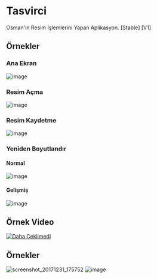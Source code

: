 # Tasvirci
Osman'ın Resim İşlemlerini Yapan Aplikasyon. [Stable] [V1]

## Örnekler
### Ana Ekran
![image](https://user-images.githubusercontent.com/25110697/34462348-2d3a815a-ee53-11e7-9411-ab7cb9bcbfe9.png)
### Resim Açma
![image](https://user-images.githubusercontent.com/25110697/34462352-49564158-ee53-11e7-838b-52aa74e7d487.png)
### Resim Kaydetme
![image](https://user-images.githubusercontent.com/25110697/34462358-5af3e064-ee53-11e7-9785-8bc6dd77fbef.png)
### Yeniden Boyutlandır
#### Normal
![image](https://user-images.githubusercontent.com/25110697/34462386-cefa718a-ee53-11e7-80eb-2c7e95e7a783.png)
#### Gelişmiş
![image](https://user-images.githubusercontent.com/25110697/34462395-f6a8355a-ee53-11e7-8df5-7d8cde74cb41.png)

## Örnek Video
[![Daha Çekilmedi](https://img.youtube.com/vi/-/0.jpg)](https://www.youtube.com/watch?v=-)
## Örnekler
![screenshot_20171231_175752](https://user-images.githubusercontent.com/25110697/34462402-292c6438-ee54-11e7-8c01-39bd436743eb.png)
![image](https://user-images.githubusercontent.com/25110697/34462407-44a23f6c-ee54-11e7-9aec-463d9ffc74f2.png)
